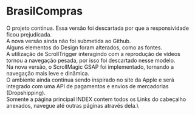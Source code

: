 # BrasilCompras
 O projeto continua. Essa versão foi descartada por que a responsividade ficou prejudicada.\
 A nova versão ainda não foi submetida ao Github.\
 Alguns elementos do Design foram alterados, como as fontes.\
 A utilização de ScrollTrigger interagindo com a reprodução de vídeos tornou a navegação pesada, por isso foi descartado nesse modelo.\
 Na nova versão, o ScrollMagic GSAP foi implementado, tornando a navegação mais leve e dinâmica.\
 O ambiente ainda continua sendo inspirado no site da Apple e será integrado com uma API de pagamentos e envios de mercadorias (Dropshipping).\
 Somente a página principal INDEX contem todos os Links do cabeçalho anexados, navegue até outras páginas através dela.\
